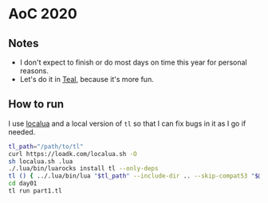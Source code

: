 # AoC 2020

## Notes

- I don't expect to finish or do most days on time this year for personal reasons.
- Let's do it in [Teal](https://github.com/teal-language/tl), because it's more fun.

## How to run

I use [localua](https://github.com/oploadk/localua) and a local version of `tl` so that I can fix bugs in it as I go if needed.

```sh
tl_path="/path/to/tl"
curl https://loadk.com/localua.sh -O
sh localua.sh .lua
./.lua/bin/luarocks install tl --only-deps
tl () { ../.lua/bin/lua "$tl_path" --include-dir .. --skip-compat53 "$@" ; }
cd day01
tl run part1.tl
```
